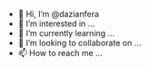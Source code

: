 - 👋 Hi, I’m @dazianfera
- 👀 I’m interested in ...
- 🌱 I’m currently learning ...
- 💞️ I’m looking to collaborate on ...
- 📫 How to reach me ...

<!---
dazianfera/dazianfera is a ✨ special ✨ repository because its `README.md` (this file) appears on your GitHub profile.
You can click the Preview link to take a look at your changes.
--->
